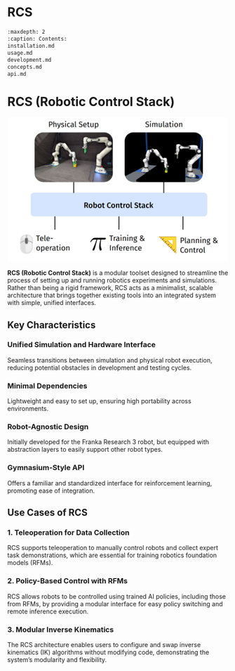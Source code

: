 # RCS
```{toctree}
:maxdepth: 2
:caption: Contents:
installation.md
usage.md
development.md
concepts.md
api.md
```
# RCS (Robotic Control Stack)

![image](images/RCS.png)

**RCS (Robotic Control Stack)**  is a modular toolset designed to streamline the process of setting up and running robotics experiments and simulations. Rather than being a rigid framework, RCS acts as a minimalist, scalable architecture that brings together existing tools into an integrated system with simple, unified interfaces.

## Key Characteristics

### Unified Simulation and Hardware Interface
Seamless transitions between simulation and physical robot execution, reducing potential obstacles in development and testing cycles.

### Minimal Dependencies
Lightweight and easy to set up, ensuring high portability across environments.

### Robot-Agnostic Design
Initially developed for the Franka Research 3 robot, but equipped with abstraction layers to easily support other robot types.

### Gymnasium-Style API
Offers a familiar and standardized interface for reinforcement learning, promoting ease of integration.

## Use Cases of RCS

### 1. Teleoperation for Data Collection
RCS supports teleoperation to manually control robots and collect expert task demonstrations, which are essential for training robotics foundation models (RFMs).

### 2. Policy-Based Control with RFMs
RCS allows robots to be controlled using trained AI policies, including those from RFMs, by providing a modular interface for easy policy switching and remote inference execution.

### 3. Modular Inverse Kinematics
The RCS architecture enables users to configure and swap inverse kinematics (IK) algorithms without modifying code, demonstrating the system’s modularity and flexibility.




